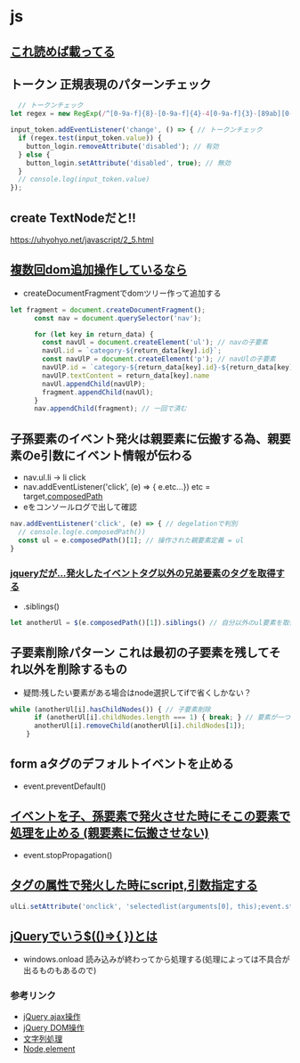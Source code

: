 # js

## [これ読めば載ってる](https://uhyohyo.net/javascript/3_5.html)

## トークン 正規表現のパターンチェック
```js
  // トークンチェック
let regex = new RegExp(/^[0-9a-f]{8}-[0-9a-f]{4}-4[0-9a-f]{3}-[89ab][0-9a-f]{3}-[0-9a-f]{12}$/); // 正規表現パターン

input_token.addEventListener('change', () => { // トークンチェック
  if (regex.test(input_token.value)) {
    button_login.removeAttribute('disabled'); // 有効
  } else {
    button_login.setAttribute('disabled', true); // 無効
  }
  // console.log(input_token.value)
});
```
## create TextNodeだと!!
https://uhyohyo.net/javascript/2_5.html

## [複数回dom追加操作しているなら](https://qiita.com/39_isao/items/2fa8faed283d455f4181)
- createDocumentFragmentでdomツリー作って追加する
```js navタグにul,pを追加する
let fragment = document.createDocumentFragment();
      const nav = document.querySelector('nav');

      for (let key in return_data) {
        const navUl = document.createElement('ul'); // navの子要素
        navUl.id = `category-${return_data[key].id}`;
        const navUlP = document.createElement('p'); // navUlの子要素
        navUlP.id = `category-${return_data[key].id}-${return_data[key].name}`;
        navUlP.textContent = return_data[key].name
        navUl.appendChild(navUlP);
        fragment.appendChild(navUl);
      }
      nav.appendChild(fragment); // 一回で済む
```

## 子孫要素のイベント発火は親要素に伝搬する為、親要素のe引数にイベント情報が伝わる
- nav.ul.li → li click
- nav.addEventListener('click', (e) => { e.etc...})  etc = target,[composedPath](https://developer.mozilla.org/ja/docs/Web/API/Event/composedPath)
- eをコンソールログで出して確認
```js
nav.addEventListener('click', (e) => { // degelationで判別
  // console.log(e.composedPath())
  const ul = e.composedPath()[1]; // 操作された親要素定義 = ul
}
```
### [jqueryだが...発火したイベントタグ以外の兄弟要素のタグを取得する](https://qiita.com/lv-kit/items/f707910c4aec7bbf53f4)
- .siblings()
```js
let anotherUl = $(e.composedPath()[1]).siblings() // 自分以外のul要素を取得
```

## 子要素削除パターン これは最初の子要素を残してそれ以外を削除するもの
- 疑問:残したい要素がある場合はnode選択してifで省くしかない？
```js
while (anotherUl[i].hasChildNodes()) { // 子要素削除
      if (anotherUl[i].childNodes.length === 1) { break; } // 要素が一つになると終了
      anotherUl[i].removeChild(anotherUl[i].childNodes[1]);
    }
```

## form aタグのデフォルトイベントを止める
- event.preventDefault()
## [イベントを子、孫要素で発火させた時にそこの要素で処理を止める (親要素に伝搬させない)](https://gxy-life.com/2PC/PC/PC20220129.html)
- event.stopPropagation()
## [タグの属性で発火した時にscript,引数指定する](https://segakuin.com/html/attribute/onclick.html)
```js
ulLi.setAttribute('onclick', 'selectedlist(arguments[0], this);event.stopPropagation()') // memo編集用の発火イベント
```


## [jQueryでいう$(()=>{ })とは](https://developer.mozilla.org/ja/docs/Web/API/GlobalEventHandlers/onload)
- windows.onload 読み込みが終わってから処理する(処理によっては不具合が出るものもあるので)

### 参考リンク

- [jQuery ajax操作](https://www.koikikukan.com/archives/2012/10/02-005555.php)
- [jQuery DOM操作](https://qiita.com/nishiurahiroki/items/5fe52bbcbb91d3181bbd#%E5%AE%9A%E7%BE%A9)
- [文字列処理](https://zenn.dev/mkosakana/articles/87d584e87a18b7#%E5%AF%BE%E8%B1%A1%E3%81%AE%E6%96%87%E5%AD%97%E5%88%97.replace(-%E7%BD%AE%E6%8F%9B%E5%89%8D%E3%81%AE%E6%96%87%E5%AD%97%E5%88%97%2C-%E7%BD%AE%E6%8F%9B%E5%BE%8C%E3%81%AE%E6%96%87%E5%AD%97%E5%88%97-)%3B)
- [Node,element](https://qiita.com/takeshisakuma/items/9e0c3b9800c307740593)
